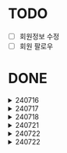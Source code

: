 # TODO

- [ ] 회원정보 수정
- [ ] 회원 팔로우

# DONE

<details>
<summary>240716</summary>

- [X] postgresql 연결
- [X] 회원가입
- [X] 로그인
- [X] 책 후기 모델 작성
</details>

<details>
<summary>240717</summary>

- [X] 후기 모델에 작성시간, 수정시간 추가
- [X] 후기 CRUD
- [X] 내비게이션바 추가
</details>

<details>
<summary>240718</summary>

- [X] 로그아웃
- [X] 메인 페이지
- [X] 후기 프론트
- [X] 댓글 모델 작성
- [X] 댓글 CRUD
</details>

<details>
<summary>240721</summary>

- [X] 테스트 추가
- [X] deprecation warning 해결
- [X] 댓글 프론트
- [X] 댓글 기능 오류 수정
</details>

<details>
<summary>240722</summary>

- [X] 후기 추천, 비추천
- [X] 댓글 추천, 비추천
- [X] timezone 문제 해결
- [X] 테스트 추가
</details>

<details>
<summary>240722</summary>

- [X] 추천, 비추천을 눌렀을 때 발생하던 오류 해결
- [X] 추천, 비추천 프론트
</details>